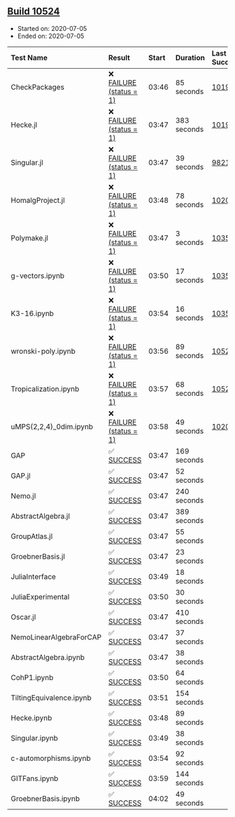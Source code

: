 ## [Build 10524](https://oscarci.mathematik.uni-kl.de/job/oscar/10524/)

* Started on: 2020-07-05
* Ended on: 2020-07-05

| Test Name    | Result | Start | Duration | Last Success | First Failure |
|:-------------|:-------|:------|:---------|:-------------|:--------------|
| CheckPackages | ❌ [FAILURE (status = 1)](https://oscarci.mathematik.uni-kl.de/job/oscar/10524/artifact/logs/build-10524/CheckPackages.log) | 03:46 | 85 seconds | [10197](https://oscarci.mathematik.uni-kl.de/job/oscar/10197/) | [10198](https://oscarci.mathematik.uni-kl.de/job/oscar/10198/) |
| Hecke.jl | ❌ [FAILURE (status = 1)](https://oscarci.mathematik.uni-kl.de/job/oscar/10524/artifact/logs/build-10524/Hecke.jl.log) | 03:47 | 383 seconds | [10197](https://oscarci.mathematik.uni-kl.de/job/oscar/10197/) | [10198](https://oscarci.mathematik.uni-kl.de/job/oscar/10198/) |
| Singular.jl | ❌ [FAILURE (status = 1)](https://oscarci.mathematik.uni-kl.de/job/oscar/10524/artifact/logs/build-10524/Singular.jl.log) | 03:47 | 39 seconds | [9821](https://oscarci.mathematik.uni-kl.de/job/oscar/9821/) | [9822](https://oscarci.mathematik.uni-kl.de/job/oscar/9822/) |
| HomalgProject.jl | ❌ [FAILURE (status = 1)](https://oscarci.mathematik.uni-kl.de/job/oscar/10524/artifact/logs/build-10524/HomalgProject.jl.log) | 03:48 | 78 seconds | [10209](https://oscarci.mathematik.uni-kl.de/job/oscar/10209/) | [10210](https://oscarci.mathematik.uni-kl.de/job/oscar/10210/) |
| Polymake.jl | ❌ [FAILURE (status = 1)](https://oscarci.mathematik.uni-kl.de/job/oscar/10524/artifact/logs/build-10524/Polymake.jl.log) | 03:47 | 3 seconds | [10356](https://oscarci.mathematik.uni-kl.de/job/oscar/10356/) | [10357](https://oscarci.mathematik.uni-kl.de/job/oscar/10357/) |
| g-vectors.ipynb | ❌ [FAILURE (status = 1)](https://oscarci.mathematik.uni-kl.de/job/oscar/10524/artifact/logs/build-10524/g-vectors.ipynb.log) | 03:50 | 17 seconds | [10356](https://oscarci.mathematik.uni-kl.de/job/oscar/10356/) | [10357](https://oscarci.mathematik.uni-kl.de/job/oscar/10357/) |
| K3-16.ipynb | ❌ [FAILURE (status = 1)](https://oscarci.mathematik.uni-kl.de/job/oscar/10524/artifact/logs/build-10524/K3-16.ipynb.log) | 03:54 | 16 seconds | [10356](https://oscarci.mathematik.uni-kl.de/job/oscar/10356/) | [10357](https://oscarci.mathematik.uni-kl.de/job/oscar/10357/) |
| wronski-poly.ipynb | ❌ [FAILURE (status = 1)](https://oscarci.mathematik.uni-kl.de/job/oscar/10524/artifact/logs/build-10524/wronski-poly.ipynb.log) | 03:56 | 89 seconds | [10522](https://oscarci.mathematik.uni-kl.de/job/oscar/10522/) | [10523](https://oscarci.mathematik.uni-kl.de/job/oscar/10523/) |
| Tropicalization.ipynb | ❌ [FAILURE (status = 1)](https://oscarci.mathematik.uni-kl.de/job/oscar/10524/artifact/logs/build-10524/Tropicalization.ipynb.log) | 03:57 | 68 seconds | [10522](https://oscarci.mathematik.uni-kl.de/job/oscar/10522/) | [10523](https://oscarci.mathematik.uni-kl.de/job/oscar/10523/) |
| uMPS(2,2,4)_0dim.ipynb | ❌ [FAILURE (status = 1)](https://oscarci.mathematik.uni-kl.de/job/oscar/10524/artifact/logs/build-10524/uMPS-2-2-4-_0dim.ipynb.log) | 03:58 | 49 seconds | [10209](https://oscarci.mathematik.uni-kl.de/job/oscar/10209/) | [10210](https://oscarci.mathematik.uni-kl.de/job/oscar/10210/) |
| GAP | ✅ [SUCCESS](https://oscarci.mathematik.uni-kl.de/job/oscar/10524/artifact/logs/build-10524/GAP.log) | 03:47 | 169 seconds |  |  |
| GAP.jl | ✅ [SUCCESS](https://oscarci.mathematik.uni-kl.de/job/oscar/10524/artifact/logs/build-10524/GAP.jl.log) | 03:47 | 52 seconds |  |  |
| Nemo.jl | ✅ [SUCCESS](https://oscarci.mathematik.uni-kl.de/job/oscar/10524/artifact/logs/build-10524/Nemo.jl.log) | 03:47 | 240 seconds |  |  |
| AbstractAlgebra.jl | ✅ [SUCCESS](https://oscarci.mathematik.uni-kl.de/job/oscar/10524/artifact/logs/build-10524/AbstractAlgebra.jl.log) | 03:47 | 389 seconds |  |  |
| GroupAtlas.jl | ✅ [SUCCESS](https://oscarci.mathematik.uni-kl.de/job/oscar/10524/artifact/logs/build-10524/GroupAtlas.jl.log) | 03:47 | 55 seconds |  |  |
| GroebnerBasis.jl | ✅ [SUCCESS](https://oscarci.mathematik.uni-kl.de/job/oscar/10524/artifact/logs/build-10524/GroebnerBasis.jl.log) | 03:47 | 23 seconds |  |  |
| JuliaInterface | ✅ [SUCCESS](https://oscarci.mathematik.uni-kl.de/job/oscar/10524/artifact/logs/build-10524/JuliaInterface.log) | 03:49 | 18 seconds |  |  |
| JuliaExperimental | ✅ [SUCCESS](https://oscarci.mathematik.uni-kl.de/job/oscar/10524/artifact/logs/build-10524/JuliaExperimental.log) | 03:50 | 30 seconds |  |  |
| Oscar.jl | ✅ [SUCCESS](https://oscarci.mathematik.uni-kl.de/job/oscar/10524/artifact/logs/build-10524/Oscar.jl.log) | 03:47 | 410 seconds |  |  |
| NemoLinearAlgebraForCAP | ✅ [SUCCESS](https://oscarci.mathematik.uni-kl.de/job/oscar/10524/artifact/logs/build-10524/NemoLinearAlgebraForCAP.log) | 03:47 | 37 seconds |  |  |
| AbstractAlgebra.ipynb | ✅ [SUCCESS](https://oscarci.mathematik.uni-kl.de/job/oscar/10524/artifact/logs/build-10524/AbstractAlgebra.ipynb.log) | 03:47 | 38 seconds |  |  |
| CohP1.ipynb | ✅ [SUCCESS](https://oscarci.mathematik.uni-kl.de/job/oscar/10524/artifact/logs/build-10524/CohP1.ipynb.log) | 03:50 | 64 seconds |  |  |
| TiltingEquivalence.ipynb | ✅ [SUCCESS](https://oscarci.mathematik.uni-kl.de/job/oscar/10524/artifact/logs/build-10524/TiltingEquivalence.ipynb.log) | 03:51 | 154 seconds |  |  |
| Hecke.ipynb | ✅ [SUCCESS](https://oscarci.mathematik.uni-kl.de/job/oscar/10524/artifact/logs/build-10524/Hecke.ipynb.log) | 03:48 | 89 seconds |  |  |
| Singular.ipynb | ✅ [SUCCESS](https://oscarci.mathematik.uni-kl.de/job/oscar/10524/artifact/logs/build-10524/Singular.ipynb.log) | 03:49 | 38 seconds |  |  |
| c-automorphisms.ipynb | ✅ [SUCCESS](https://oscarci.mathematik.uni-kl.de/job/oscar/10524/artifact/logs/build-10524/c-automorphisms.ipynb.log) | 03:54 | 92 seconds |  |  |
| GITFans.ipynb | ✅ [SUCCESS](https://oscarci.mathematik.uni-kl.de/job/oscar/10524/artifact/logs/build-10524/GITFans.ipynb.log) | 03:59 | 144 seconds |  |  |
| GroebnerBasis.ipynb | ✅ [SUCCESS](https://oscarci.mathematik.uni-kl.de/job/oscar/10524/artifact/logs/build-10524/GroebnerBasis.ipynb.log) | 04:02 | 49 seconds |  |  |
